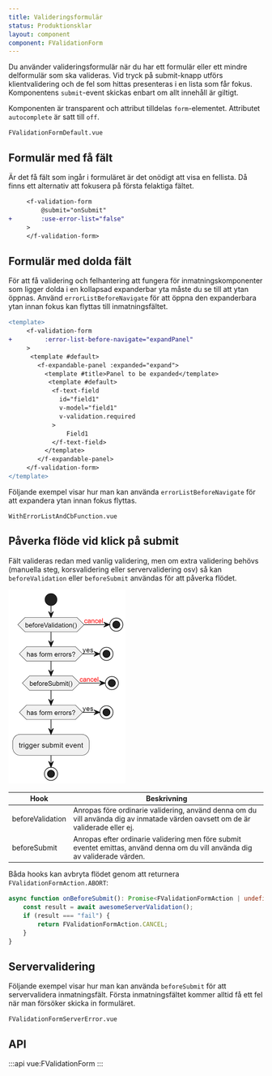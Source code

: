 ```yaml
---
title: Valideringsformulär
status: Produktionsklar
layout: component
component: FValidationForm
---
```


Du använder valideringsformulär när du har ett formulär eller ett mindre delformulär som ska valideras.
Vid tryck på submit-knapp utförs klientvalidering och de fel som hittas presenteras i en lista som får fokus.
Komponentens `submit`-event skickas enbart om allt innehåll är giltigt.

Komponenten är transparent och attribut tilldelas `form`-elementet.
Attributet `autocomplete` är satt till `off`.

```import
FValidationFormDefault.vue
```

## Formulär med få fält

Är det få fält som ingår i formuläret är det onödigt att visa en fellista.
Då finns ett alternativ att fokusera på första felaktiga fältet.

```diff
     <f-validation-form
         @submit="onSubmit"
+        :use-error-list="false"
     >
     </f-validation-form>
```

## Formulär med dolda fält

För att få validering och felhantering att fungera för inmatningskomponenter som ligger dolda i en kollapsad expanderbar yta måste du se till att ytan öppnas.
Använd `errorListBeforeNavigate` för att öppna den expanderbara ytan innan fokus kan flyttas till inmatningsfältet.

```diff
<template>
     <f-validation-form
+         :error-list-before-navigate="expandPanel"
     >
      <template #default>
        <f-expandable-panel :expanded="expand">
          <template #title>Panel to be expanded</template>
           <template #default>
            <f-text-field
              id="field1"
              v-model="field1"
              v-validation.required
            >
                Field1
            </f-text-field>
          </template>
        </f-expandable-panel>
     </f-validation-form>
</template>
```

Följande exempel visar hur man kan använda `errorListBeforeNavigate` för att expandera ytan innan fokus flyttas.

```import
WithErrorListAndCbFunction.vue
```

## Påverka flöde vid klick på submit

Fält valideras redan med vanlig validering, men om extra validering behövs (manuella steg, korsvalidering eller servervalidering osv) så kan `beforeValidation` eller `beforeSubmit` användas för att påverka flödet.

![submit](./submit.png)

| Hook             | Beskrivning                                                                                                                     |
| ---------------- | ------------------------------------------------------------------------------------------------------------------------------- |
| beforeValidation | Anropas före ordinarie validering, använd denna om du vill använda dig av inmatade värden oavsett om de är validerade eller ej. |
| beforeSubmit     | Anropas efter ordinarie validering men före submit eventet emittas, använd denna om du vill använda dig av validerade värden.   |

Båda hooks kan avbryta flödet genom att returnera `FValidationFormAction.ABORT`:

```ts
async function onBeforeSubmit(): Promise<FValidationFormAction | undefined> {
    const result = await awesomeServerValidation();
    if (result === "fail") {
        return FValidationFormAction.CANCEL;
    }
}
```

## Servervalidering

Följande exempel visar hur man kan använda `beforeSubmit` för att servervalidera inmatningsfält.
Första inmatningsfältet kommer alltid få ett fel när man försöker skicka in formuläret.

```import
FValidationFormServerError.vue
```

## API

:::api
vue:FValidationForm
:::
